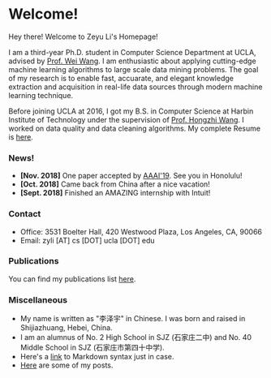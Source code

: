 # Welcome!

Hey there! Welcome to Zeyu Li's Homepage!

I am a third-year Ph.D. student in Computer Science Department at UCLA, advised by [Prof. Wei Wang](http://web.cs.ucla.edu/~weiwang).
I am enthusiastic about applying cutting-edge machine learning algorithms to large scale data mining problems.
The goal of my research is to enable fast, accuarate, and elegant knowledge extraction and acquisition in real-life data
sources through modern machine learning technique.

Before joining UCLA at 2016, I got my B.S. in Computer Science at Harbin Institute of Technology under the supervision of 
[Prof. Hongzhi Wang](http://homepage.hit.edu.cn/pages/wang). I worked on data quality and data cleaning algorithms.
My complete Resume is [here](./pdfs/cv.pdf).


### News!
- **[Nov. 2018]** One paper accepted by [AAAI'19](https://aaai.org/Conferences/AAAI-19). See you in Honolulu!
- **[Oct. 2018]** Came back from China after a nice vacation!
- **[Sept. 2018]** Finished an AMAZING internship with Intuit!

### Contact
- Office: 3531 Boelter Hall, 420 Westwood Plaza, Los Angeles, CA, 90066
- Email: zyli [AT] cs [DOT] ucla [DOT] edu

### Publications
You can find my publications list [here](./pages/publications.html).

### Miscellaneous
- My name is written as "李泽宇" in Chinese. I was born and raised in Shijiazhuang, Hebei, China. 
- I am an alumnus of No. 2 High School in SJZ (石家庄二中) and No. 40 Middle School in SJZ (石家庄市第四十中学).
- Here's a [link](https://help.github.com/articles/basic-writing-and-formatting-syntax) to Markdown syntax just in case.
- [Here](./blogs/blog_index.html) are some of my posts.


